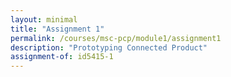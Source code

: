 ```yaml
---
layout: minimal
title: "Assignment 1"
permalink: /courses/msc-pcp/module1/assignment1
description: "Prototyping Connected Product"
assignment-of: id5415-1
---
```


